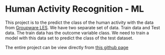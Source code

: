 # Human Activity Recognition - ML 

This project is to the predict the class of the human activity with the data from [Groupware LES](http://groupware.les.inf.puc-rio.br/har). We have two separate set of data. Train data and Test data. The train data has the outcome variable class. We need to train a model with this data set to predict the class of the test dataset.

The entire project can be view directly from [this github page]()
